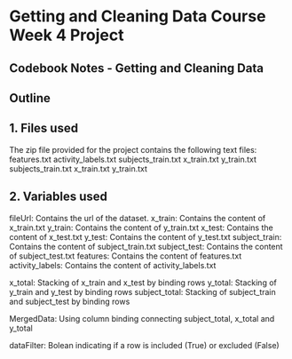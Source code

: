 Getting and Cleaning Data Course Week 4 Project
================


## Codebook Notes - Getting and Cleaning Data

## Outline 

## 1. Files used 

The zip file provided for the project contains the following text files: 
  features.txt 
  activity_labels.txt 
  subjects_train.txt 
  x_train.txt 
  y_train.txt 
  subjects_train.txt 
  x_train.txt 
  y_train.txt 

## 2. Variables used 

fileUrl:          Contains the url of the dataset. 
x_train:          Contains the content of x_train.txt
y_train:          Contains the content of y_train.txt
x_test:           Contains the content of x_test.txt
y_test:           Contains the content of y_test.txt
subject_train:    Contains the content of subject_train.txt
subject_test:     Contains the content of subject_test.txt
features:         Contains the content of features.txt
activity_labels:  Contains the content of activity_labels.txt

x_total:          Stacking of x_train and x_test by binding rows 
y_total:          Stacking of y_train and y_test by binding rows 
subject_total:    Stacking of subject_train and subject_test by binding rows 

MergedData:       Using column binding connecting subject_total, x_total and y_total

dataFilter:       Bolean indicating if a row is included (True) or excluded (False)



